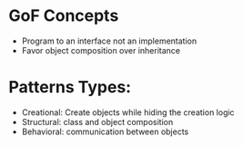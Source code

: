 # GoF Concepts

- Program to an interface not an implementation
- Favor object composition over inheritance

# Patterns Types:

- Creational: Create objects while hiding the creation logic
- Structural: class and object composition
- Behavioral: communication between objects

